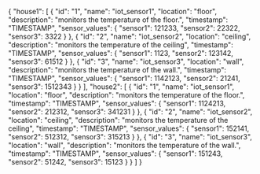 {
      "house1": [
        {
          "id": "1",
          "name": "iot_sensor1",
          "location": "floor",
          "description": "monitors the temperature of the floor.",
          "timestamp": "TIMESTAMP",
          "sensor_values": {
            "sensor1": 121233,
            "sensor2": 22322,
            "sensor3": 3322
          }
        },
        {
            "id": "2",
            "name": "iot_sensor2",
            "location": "ceiling",
            "description": "monitors the temperature of the ceiling",
            "timestamp": "TIMESTAMP",
            "sensor_values": {
              "sensor1": 1123,
              "sensor2": 123142,
              "sensor3": 61512
            }
          },
          {
            "id": "3",
            "name": "iot_sensor3",
            "location": "wall",
            "description": "monitors the temperature of the wall.",
            "timestamp": "TIMESTAMP",
            "sensor_values": {
              "sensor1": 1142123,
              "sensor2": 21241,
              "sensor3": 1512343
            }
          }
      ],
      "house2": [
        {
          "id": "1",
          "name": "iot_sensor1",
          "location": "floor",
          "description": "monitors the temperature of the floor.",
          "timestamp": "TIMESTAMP",
          "sensor_values": {
            "sensor1": 1124213,
            "sensor2": 212312,
            "sensor3": 341231
          }
        },
        {
            "id": "2",
            "name": "iot_sensor2",
            "location": "ceiling",
            "description": "monitors the temperature of the ceiling",
            "timestamp": "TIMESTAMP",
            "sensor_values": {
              "sensor1": 152141,
              "sensor2": 512312,
              "sensor3": 315213
            }
          },
          {
            "id": "3",
            "name": "iot_sensor3",
            "location": "wall",
            "description": "monitors the temperature of the wall.",
            "timestamp": "TIMESTAMP",
            "sensor_values": {
              "sensor1": 151243,
              "sensor2": 51242,
              "sensor3": 15123
            }
          }
      ]
    }
